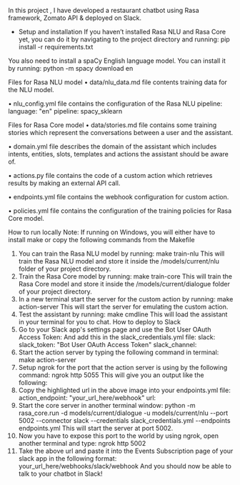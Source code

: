 In this project , I have developed a restaurant chatbot using Rasa framework, Zomato API & deployed on Slack.

- Setup and installation
If you haven’t installed Rasa NLU and Rasa Core yet, you can do it by navigating to the project directory and running:
pip install -r requirements.txt

You also need to install a spaCy English language model. You can install it by running:
python -m spacy download en

Files for Rasa NLU model
•	data/nlu_data.md file contents training data for the NLU model.

•	nlu_config.yml file contains the configuration of the Rasa NLU pipeline:
language: "en"
pipeline: spacy_sklearn

Files for Rasa Core model
•	data/stories.md file contains some training stories which represent the conversations between a user and the assistant.

•	domain.yml file describes the domain of the assistant which includes intents, entities, slots, templates and actions the assistant should be aware of.

•	actions.py file contains the code of a custom action which retrieves results by making an external API call.

•	endpoints.yml file contains the webhook configuration for custom action.

•	policies.yml file contains the configuration of the training policies for Rasa Core model.


How to run locally
Note: If running on Windows, you will either have to install make or copy the following commands from the Makefile
1.	You can train the Rasa NLU model by running:
make train-nlu
This will train the Rasa NLU model and store it inside the /models/current/nlu folder of your project directory.
2.	Train the Rasa Core model by running:
make train-core
This will train the Rasa Core model and store it inside the /models/current/dialogue folder of your project directory.
3.	In a new terminal start the server for the custom action by running:
make action-server
This will start the server for emulating the custom action.
4.	Test the assistant by running:
make cmdline
This will load the assistant in your terminal for you to chat.
How to deploy to Slack
1.	Go to your Slack app's settings page and use the Bot User OAuth Access Token:   And add this in the slack_credentials.yml file:
slack:
  slack_token: "Bot User OAuth Access Token"
  slack_channel: 
2.	Start the action server by typing the following command in terminal:
make action-server
3.	Setup ngrok for the port that the action server is using by the following command:
ngrok http 5055
This will give you an output like the following:  
4.	Copy the highlighted url in the above image into your endpoints.yml file:
action_endpoint: "your_url_here/webhook"
  url: 
5.	Start the core server in another terminal window:
python -m rasa_core.run -d models/current/dialogue -u models/current/nlu --port 5002 --connector slack --credentials slack_credentials.yml --endpoints endpoints.yml
This will start the server at port 5002.
6.	Now you have to expose this port to the world by using ngrok, open another terminal and type:
ngrok http 5002
7.	Take the above url and paste it into the Events Subscription page of your slack app in the following format:
your_url_here/webhooks/slack/webhook
  And you should now be able to talk to your chatbot in Slack!

